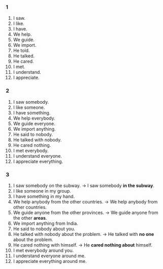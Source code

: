 ### 1
1. I saw.
2. I like.
3. I have.
4. We help.
5. We guide.
6. We import.
7. He told.
8. He talked.
9. He cared.
10. I met.
11. I understand.
12. I appreciate.
### 2
1. I saw somebody.
2. I like someone.
3. I have something.
4. We help everybody.
5. We guide everyone.
6. We import anything.
7. He said to nobody.
8. He talked with nobody.
9. He cared nothing.
10. I met everybody.
11. I understand everyone.
12. I appreciate everything.
### 3
1. I saw somebody on the subway.
-> I saw somebody **in the subway**.  
2. I like someone in my group.
3. I have something in my hand.
4. We help anybody from the other countries.
-> We help anybody from other countries.  
5. We guide anyone from the other provinces.
-> We guide anyone from the other **areas**.  
6. We import anything from India.
7. He said to nobody about you.
8. He talked with nobody about the problem.
-> He talked with **no one** about the problem.  
9. He cared nothing with himself.
-> He **cared nothing about** himself.  
10. I met everybody around you.
11. I understand everyone around me.
12. I appreciate everything around me.
